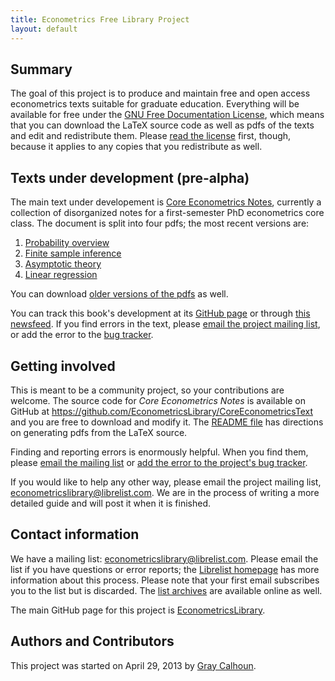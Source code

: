 ```yaml
---
title: Econometrics Free Library Project
layout: default
---
```


[FDL]: http://www.gnu.org/copyleft/fdl.html

Summary
-------

The goal of this project is to produce and maintain free and open
access econometrics texts suitable for graduate education. Everything
will be available for free under the [GNU Free Documentation
License][FDL], which means that you can download the LaTeX source code
as well as pdfs of the texts and edit and redistribute them.  Please
[read the license][FDL] first, though, because it applies to any
copies that you redistribute as well.

Texts under development (pre-alpha)
-----------------------------------

The main text under developement is [Core Econometrics Notes][b],
currently a collection of disorganized notes for a first-semester PhD
econometrics core class.  The document is split into four pdfs; the
most recent versions are:
1. [Probability overview][core1]
2. [Finite sample inference][core2]
3. [Asymptotic theory][core3]
4. [Linear regression][core4]

You can download [older versions of the pdfs][g] as well.

You can track this book's development at its [GitHub page][b] or
through [this newsfeed][coreatom]. If you find errors in the text,
please [email the project mailing list][maillist], or add the error to
the [bug tracker][bugs].

[coreatom]: https://github.com/EconometricsLibrary/CoreEconometricsText/commits/master.atom
[b]: https://github.com/EconometricsLibrary/CoreEconometricsText
[core1]: https://github.com/EconometricsLibrary/CoreEconometricsText/releases/download/v0.5.0/probability.pdf
[core2]: https://github.com/EconometricsLibrary/CoreEconometricsText/releases/download/v0.5.0/finitesample.pdf
[core3]: https://github.com/EconometricsLibrary/CoreEconometricsText/releases/download/v0.5.0/asymptotics.pdf
[core4]: https://github.com/EconometricsLibrary/CoreEconometricsText/releases/download/v0.5.0/regression.pdf
[g]: https://github.com/EconometricsLibrary/CoreEconometricsText/releases
[bugs]: https://github.com/EconometricsLibrary/CoreEconometricsText/issues
[maillist]: mailto:econometricslibrary@librelist.com

Getting involved
----------------

This is meant to be a community project, so your contributions are
welcome.  The source code for *Core Econometrics Notes* is available
on GitHub at
<https://github.com/EconometricsLibrary/CoreEconometricsText> and you
are free to download and modify it.  The [README file][a2] has
directions on generating pdfs from the LaTeX source.

Finding and reporting errors is enormously helpful.  When you find
them, please [email the mailing list][maillist] or [add the error to
the project's bug tracker][bugs].

If you would like to help any other way, please email the project
mailing list, <econometricslibrary@librelist.com>.  We are in the
process of writing a more detailed guide and will post it when it is
finished.

[a2]: https://github.com/EconometricsLibrary/CoreEconometricsText/blob/master/README.md

Contact information
-------------------

We have a mailing list: <econometricslibrary@librelist.com>.  Please
email the list if you have questions or error reports; the [Librelist
homepage][i] has more information about this process.  Please note
that your first email subscribes you to the list but is discarded.
The [list archives][j] are available online as well.

The main GitHub page for this project is [EconometricsLibrary][k].

[i]: http://librelist.com
[j]: http://librelist.com/browser/econometricslibrary
[k]: https://github.com/EconometricsLibrary

Authors and Contributors
------------------------

This project was started on April 29, 2013 by [Gray Calhoun][l].

[l]: http://gray.clhn.co
